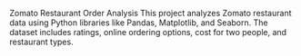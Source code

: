Zomato Restaurant Order Analysis
This project analyzes Zomato restaurant data using Python libraries like Pandas, Matplotlib, and Seaborn. The dataset includes ratings, online ordering options, cost for two people, and restaurant types.


